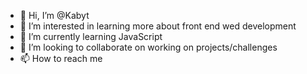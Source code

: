 - 👋 Hi, I’m @Kabyt
- 👀 I’m interested in learning more about front end wed development
- 🌱 I’m currently learning JavaScript
- 💞️ I’m looking to collaborate on working on projects/challenges
- 📫 How to reach me 

<!---
Kabyt/Kabyt is a ✨ special ✨ repository because its `README.md` (this file) appears on your GitHub profile.
You can click the Preview link to take a look at your changes.
--->
